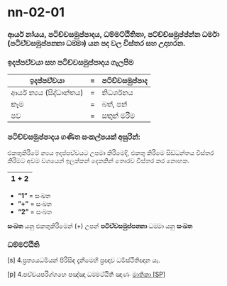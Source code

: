 # nn-02-01

### ආර්ය නා‍්‍යය, පටිච්චසමුප්පාදය, ධම්මට්ඨිතිතා, පට්ච්ච්සමුප්ප්න්න ධර්මා (පටිච‍්චසමුප‍්පන‍්නා ධම‍්මා) යන පද වල විස්තර සහ උදාහරන.

### ඉදප‍්පච‍්චයා සහ පටිච්චසමුප්පාදය ගැලපිම

| **ඉදප‍්පච‍්චයා** | **=** | **පටිච්චසමුප්පාද** |
| --- | --- | --- |
| ආර්ය න්‍යය (සිද්ධාන්තය) | = | නිධර්ශනය |
| කෑම | = | බත්, පන් |
| පව | = | සතුන් මරීම |

### පටිච්චසමුප්පාදය ගණිත සංකල්පයක් අසුරින්:

එකතුකිරිමේ න්‍යය ඉදප‍්පච‍්චයට උපමා කිරිමෙදි, එකතු කිරිමෙ සිඩ්ධන්තය විස්තර කිරිමට අවම වශයෙන් ඉලක්කන් දෙකකින් තොරව විස්තර කර නොහක.

| **1 + 2** |
| --- |
- **“1”** = සංඛත
- **”+”** = සංඛත
- **“2”** = සංඛත

**සංඛත** යනු එකතුකිරිමෙන් (+) උපන්
**පටිච‍්චසමුප‍්පන‍්නා** ධම‍්මා යනු **සංඛත**

### ධම්මට්ඨිති

[s] 4.ප්‍රත්‍යයධර්‍මයන් පිරිසිඳ දැනීමෙහි ප්‍රඥාව ධර්‍මස්ථිතිඥාන යැ.

[p] 4.පච‍්චයපරිග‍්ගහෙ පඤ‍්ඤා ධම‍්මට‍්ඨිති ඤාණං
[මාතිකා \[SP\]](https://tipitaka.lk/kn-ps-1-1-0/pali)